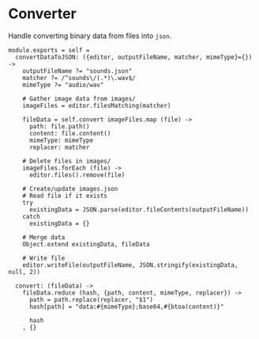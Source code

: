 Converter
=========

Handle converting binary data from files into `json`.

    module.exports = self =
      convertDataToJSON: ({editor, outputFileName, matcher, mimeType}={}) ->
        outputFileName ?= "sounds.json"
        matcher ?= /^sounds\/(.*)\.wav$/
        mimeType ?= "audio/wav"

        # Gather image data from images/
        imageFiles = editor.filesMatching(matcher)

        fileData = self.convert imageFiles.map (file) ->
          path: file.path()
          content: file.content()
          mimeType: mimeType
          replacer: matcher

        # Delete files in images/
        imageFiles.forEach (file) ->
          editor.files().remove(file)

        # Create/update images.json
        # Read file if it exists
        try
          existingData = JSON.parse(editor.fileContents(outputFileName))
        catch
          existingData = {}

        # Merge data
        Object.extend existingData, fileData

        # Write file
        editor.writeFile(outputFileName, JSON.stringify(existingData, null, 2))

      convert: (fileData) ->
        fileData.reduce (hash, {path, content, mimeType, replacer}) ->
          path = path.replace(replacer, "$1")
          hash[path] = "data:#{mimeType};base64,#{btoa(content)}"

          hash
        , {}
